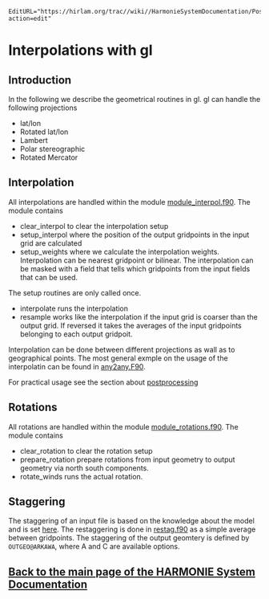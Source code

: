 ```@meta
EditURL="https://hirlam.org/trac//wiki//HarmonieSystemDocumentation/PostPP/gl/Interpolation?action=edit"
```


# Interpolations with gl

## Introduction

In the following we describe the geometrical routines in gl. gl can handle the following projections

 * lat/lon
 * Rotated lat/lon
 * Lambert
 * Polar stereographic
 * Rotated Mercator

## Interpolation

 All interpolations are handled within the module [module_interpol.f90](https://hirlam.org/trac/browser/Harmonie/util/gl/mod/module_interpol.f90). The module contains 

 * clear_interpol to clear the interpolation setup
 * setup_interpol where the position of the output gridpoints in the input grid are calculated
 * setup_weights where we calculate the interpolation weights. Interpolation can be nearest gridpoint or bilinear. The interpolation can be masked with a field
   that tells which gridpoints from the input fields that can be used. 

 The setup routines are only called once.

 * interpolate runs the interpolation
 * resample works like the interpolation if the input grid is coarser than the output grid. If reversed it takes the averages of the input gridpoints belonging to each output gridpoit.

 Interpolation can be done between different projections as wall as to geographical points. The most general exmple on the usage of the interpolatin can be found in  [any2any.F90](https://hirlam.org/trac/browser/Harmonie/util/gl/grb/any2any.F90).

 For practical usage see the section about [postprocessing](../../../HarmonieSystemDocumentation/PostPP/gl.md)


## Rotations

 All rotations are handled within the module [module_rotations.f90](https://hirlam.org/trac/browser/Harmonie/util/gl/mod/module_rotations.f90). The module contains 

 * clear_rotation to clear the rotation setup
 * prepare_rotation prepare rotations from input geometry to output geometry via north south components.
 * rotate_winds runs the actual rotation.

## Staggering

 The staggering of an input file is based on the knowledge about the model and is set [here](https://hirlam.org/trac/browser/Harmonie/util/gl/mod/module_griblist.f90). 
 The restaggering is done in [restag.f90](https://hirlam.org/trac/browser/Harmonie/util/gl/grb/restag.f90) as a simple average between gridpoints. The staggering of the output geomtery
 is defined by `OUTGEO@ARKAWA`, where A and C are available options.


[Back to the main page of the HARMONIE System Documentation](../../../HarmonieSystemDocumentation.md)
----



